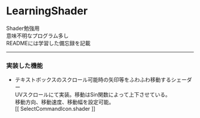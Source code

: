# LearningShader

Shader勉強用<br>
意味不明なプログラム多し<br>
READMEには学習した備忘録を記載<br>

***

 ### 実装した機能
 
<ul>
  <li>
    テキストボックスのスクロール可能時の矢印等をふわふわ移動するシェーダー<br>
    UVスクロールにて実装。移動はSin関数によって上下させている。<br>
    移動方向、移動速度、移動幅を設定可能。<br>
    [[ SelectCommandIcon.shader ]]
  </li>
</ul>
